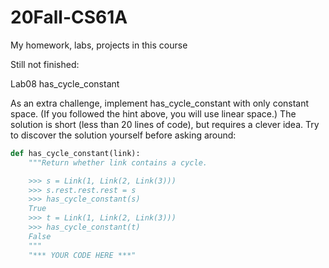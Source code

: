 # 20Fall-CS61A
My homework, labs, projects in this course

Still not finished:

Lab08 has_cycle_constant

As an extra challenge, implement has_cycle_constant with only constant space. (If you followed the hint above, you will use linear space.) The solution is short (less than 20 lines of code), but requires a clever idea. Try to discover the solution yourself before asking around:

```python
def has_cycle_constant(link):
    """Return whether link contains a cycle.

    >>> s = Link(1, Link(2, Link(3)))
    >>> s.rest.rest.rest = s
    >>> has_cycle_constant(s)
    True
    >>> t = Link(1, Link(2, Link(3)))
    >>> has_cycle_constant(t)
    False
    """
    "*** YOUR CODE HERE ***"
```
